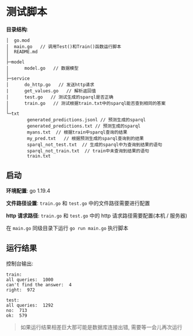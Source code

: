 # 测试脚本

**目录结构**:

```
│  go.mod
│  main.go   // 调用Test()和Train()函数运行脚本
│  README.md
│
├─model
│      model.go   // 数据模型
│
├─service
│      do_http.go   // 发送http请求
|      get_values.go   // 解析返回值
│      test.go   // 测试生成的sparql是否正确
│      train.go   // 测试根据train.txt中的sparql能否查到相同的答案
│
└─txt
        generated_predictions.jsonl // 预测生成的sparql
        generated_predictions.txt // 预测生成的sparql
        myans.txt  // 根据train中sparql查询的结果
        my_pred.txt   // 根据预测生成的sparql查询到的结果
        sparql_not_test.txt  // 生成的sparql中为查询到结果的语句
        sparql_not_train.txt  // train中未查询到结果的语句
        train.txt
```

## 启动

**环境配置**: go 1.19.4

**文件路径设置**: `train.go` 和 `test.go` 中的文件路径需要进行配置

**http 请求路径**: `train.go` 和 `test.go` 中的 http 请求路径需要配置(本机 / 服务器)

在 `main.go` 同级目录下运行 `go run main.go` 执行脚本

## 运行结果

控制台输出:

```
train:
all queries:  1000
can't find the answer:  4
right:  972

test:
all queries:  1292
no:  713
ok:  579
```

> 如果运行结果相差巨大那可能是数据库连接出错, 需要等一会儿再次运行
